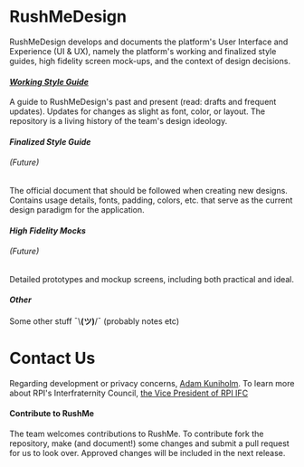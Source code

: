 # RushMeDesign
RushMeDesign develops and documents the platform's User Interface and Experience (UI & UX), namely the platform's working and finalized style guides, high fidelity screen mock-ups, and the context of design decisions.

#### *[Working Style Guide](https://github.com/RushMeTeam/RushMeDesign/blob/master/style%20guides/RM_StyleGuideF18.pdf "Working Style Guide")*
A guide to RushMeDesign's past and present (read: drafts and frequent updates). Updates for changes as slight as font, color, or layout. The repository is a living history of the team's design ideology.


#### *Finalized Style Guide*
###### *(Future)*
The official document that should be followed when creating new designs. Contains usage details, fonts, padding, colors, etc. that serve as the current design paradigm for the application.


#### *High Fidelity Mocks*
###### *(Future)*
Detailed prototypes and mockup screens, including both practical and ideal. 


#### *Other*
Some other stuff ¯\\__(ツ)__/¯ (probably notes etc)

# Contact Us
Regarding development or privacy concerns, [Adam Kuniholm](kuniha@rpi.edu).
To learn more about RPI's Interfraternity Council, [the Vice President of RPI IFC](ifc.rpi.recruitment@gmail.com)

#### Contribute to RushMe
The team welcomes contributions to RushMe. To contribute fork the repository, make (and document!) some changes and submit a pull request for us to look over. Approved changes will be included in the next release.
